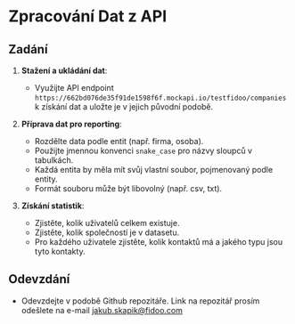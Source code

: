 # Zpracování Dat z API

## Zadání

1. **Stažení a ukládání dat**:
   - Využijte API endpoint `https://662bd076de35f91de1598f6f.mockapi.io/testfidoo/companies` k získání dat a uložte je v jejich původní podobě.

2. **Příprava dat pro reporting**:
   - Rozdělte data podle entit (např. firma, osoba).
   - Použijte jmennou konvenci `snake_case` pro názvy sloupců v tabulkách.
   - Každá entita by měla mít svůj vlastní soubor, pojmenovaný podle entity.
   - Formát souboru může být libovolný (např. csv, txt).

3. **Získání statistik**:
   - Zjistěte, kolik uživatelů celkem existuje.
   - Zjistěte, kolik společností je v datasetu.
   - Pro každého uživatele zjistěte, kolik kontaktů má a jakého typu jsou tyto kontakty.

## Odevzdání
- Odevzdejte v podobě Github repozitáře. Link na repozitář prosím odešlete na e-mail jakub.skapik@fidoo.com
